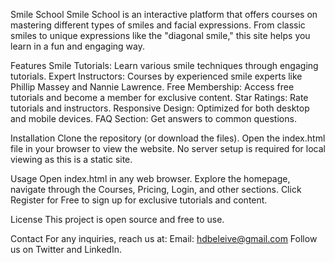 Smile School
Smile School is an interactive platform that offers courses on mastering different types of smiles and facial expressions. From classic smiles to unique expressions like the "diagonal smile," this site helps you learn in a fun and engaging way.

Features
Smile Tutorials: Learn various smile techniques through engaging tutorials.
Expert Instructors: Courses by experienced smile experts like Phillip Massey and Nannie Lawrence.
Free Membership: Access free tutorials and become a member for exclusive content.
Star Ratings: Rate tutorials and instructors.
Responsive Design: Optimized for both desktop and mobile devices.
FAQ Section: Get answers to common questions.

Installation
Clone the repository (or download the files).
Open the index.html file in your browser to view the website.
No server setup is required for local viewing as this is a static site.

Usage
Open index.html in any web browser.
Explore the homepage, navigate through the Courses, Pricing, Login, and other sections.
Click Register for Free to sign up for exclusive tutorials and content.

License
This project is open source and free to use.

Contact
For any inquiries, reach us at:
Email: hdbeleive@gmail.com
Follow us on Twitter and LinkedIn.


